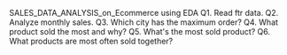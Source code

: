 SALES_DATA_ANALYSIS_on_Ecommerce using EDA
Q1. Read ftr data.
Q2. Analyze monthly sales.
Q3. Which city has the maximum order?
Q4. What product sold the most and why?
Q5. What's the most sold product?
Q6. What products are most often sold together?
